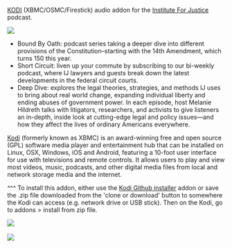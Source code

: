 <a href="kodi.tv">KODI<a> (XBMC/OSMC/Firestick) audio addon for the <a href="https://ij.org/sc_blog/about/">Institute For Justice</a> podcast.<br>

<img src="https://is3-ssl.mzstatic.com/image/thumb/Podcasts123/v4/f7/02/ec/f702ecc0-af82-33fa-13b4-ca7b7f3f404c/mza_150107582849176952.jpg/600x600bb.jpg"><br>

- Bound By Oath: podcast series taking a deeper dive into different provisions of the Constitution–starting with the 14th Amendment, which turns 150 this year.<br>
- Short Circuit: liven up your commute by subscribing to our bi-weekly podcast, where IJ lawyers and guests break down the latest developments in the federal circuit courts.<br>
- Deep Dive: explores the legal theories, strategies, and methods IJ uses to bring about real world change, expanding individual liberty and ending abuses of government power. In each episode, host Melanie Hildreth talks with litigators, researchers, and activists to give listeners an in-depth, inside look at cutting-edge legal and policy issues—and how they affect the lives of ordinary Americans everywhere.<br>

<a href="www.kodi.tv">Kodi</a> (formerly known as XBMC) is an award-winning free and open source (GPL) software media player and entertainment hub that can be installed on Linux, OSX, Windows, iOS and Android, featuring a 10-foot user interface for use with televisions and remote controls. It allows users to play and view most videos, music, podcasts, and other digital media files from local and network storage media and the internet.<br>

^^^ To install this addon, either use the <a href="https://www.tvaddons.co/github-browser-kodi/">Kodi Github installer</a> addon or save the .zip file downloaded from the 'clone or download' button to somewhere the Kodi can access (e.g. network drive or USB stick). Then on the Kodi, go to addons > install from zip file.<br>

<img src="https://ij.org/wp-content/plugins/JUST/templates/img/IJ%20logo%20Stacked.svg"><br>
<br><a href="http://www.kodi.tv"><img src="https://kodi.tv/sites/default/files/page/field_image/about--devices.jpg">
